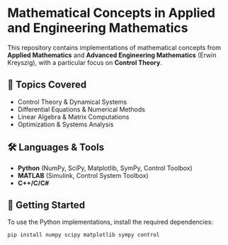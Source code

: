 # Mathematical Concepts in Applied and Engineering Mathematics  

This repository contains implementations of mathematical concepts from **Applied Mathematics** and **Advanced Engineering Mathematics** (Erwin Kreyszig), with a particular focus on **Control Theory**.  

## 📌 Topics Covered  
- Control Theory & Dynamical Systems  
- Differential Equations & Numerical Methods  
- Linear Algebra & Matrix Computations  
- Optimization & Systems Analysis  

## 🛠 Languages & Tools  
- **Python** (NumPy, SciPy, Matplotlib, SymPy, Control Toolbox)  
- **MATLAB** (Simulink, Control System Toolbox)
- **C++/C/C#** 

## 🚀 Getting Started  
To use the Python implementations, install the required dependencies:  
```bash
pip install numpy scipy matplotlib sympy control

